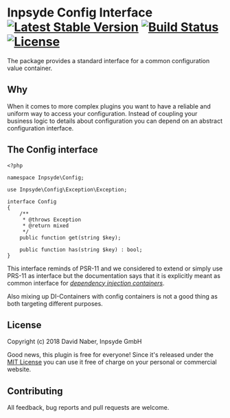# Inpsyde Config Interface [![Latest Stable Version](https://poser.pugx.org/inpsyde/config-interface/v/stable)](https://packagist.org/packages/inpsyde/config-interface) [![Build Status](https://img.shields.io/travis-ci/inpsyde/config-interface.svg?style=flat-square)](https://travis-ci.org/inpsyde/config-interface) [![License](https://poser.pugx.org/inpsyde/config-interface/license)](https://packagist.org/packages/inpsyde/filter)

The package provides a standard interface for a common configuration value container.

## Why

When it comes to more complex plugins you want to have a reliable and uniform way to access your configuration. Instead of coupling your business logic to details about configuration you can depend on an abstract configuration interface.


## The Config interface

    <?php
    
    namespace Inpsyde\Config;
    
    use Inpsyde\Config\Exception\Exception;
    
    interface Config
    {
        /**
         * @throws Exception
         * @return mixed
         */
        public function get(string $key);
    
        public function has(string $key) : bool;
    }

This interface reminds of PSR-11 and we considered to extend or simply use PRS-11 as interface but the documentation says that it is explicitly meant as common interface for [_dependency injection containers_](https://www.php-fig.org/psr/psr-11/).

Also mixing up DI-Containers with config containers is not a good thing as both targeting different purposes.


## License

Copyright (c) 2018 David Naber, Inpsyde GmbH

Good news, this plugin is free for everyone! Since it's released under the [MIT License](LICENSE) you can use it free of charge on your personal or commercial website.

## Contributing

All feedback, bug reports and pull requests are welcome.
